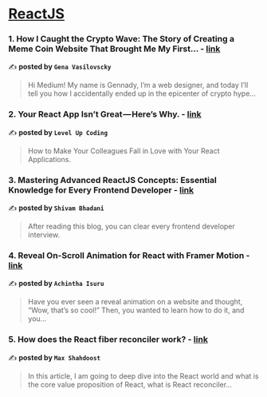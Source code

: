 
<h1><a href=https://medium.com/tag/reactjs/recommended target="_blank" rel="noopener noreferrer">ReactJS</a></h1>
<h3>1. How I Caught the Crypto Wave: The Story of Creating a Meme Coin Website That Brought Me My First… - <a href="https://medium.com/@gena.vasilovscky/how-i-caught-the-crypto-wave-the-story-of-creating-a-meme-coin-website-that-brought-me-my-first-a4568fe0b726" target="_blank" rel="noopener noreferrer">link</a></h3>

✍️ **posted by `Gena Vasilovscky`**

<blockquote>Hi Medium! My name is Gennady, I’m a web designer, and today I’ll tell you how I accidentally ended up in the epicenter of crypto hype…</blockquote>

<h3>2. Your React App Isn’t Great — Here’s Why. - <a href="https://medium.com/gitconnected/your-react-app-isnt-great-here-s-why-5eb61b3f110b" target="_blank" rel="noopener noreferrer">link</a></h3>

✍️ **posted by `Level Up Coding`**

<blockquote>How to Make Your Colleagues Fall in Love with Your React Applications.</blockquote>

<h3>3. Mastering Advanced ReactJS Concepts: Essential Knowledge for Every Frontend Developer - <a href="https://medium.com/@shivambhadani_/mastering-advanced-reactjs-concepts-essential-knowledge-for-every-frontend-developer-8123cf0b13ab" target="_blank" rel="noopener noreferrer">link</a></h3>

✍️ **posted by `Shivam Bhadani`**

<blockquote>After reading this blog, you can clear every frontend developer interview.</blockquote>

<h3>4. Reveal On-Scroll Animation for React with Framer Motion - <a href="https://medium.com/@achinthaisuru444/reveal-on-scroll-animation-for-react-with-framer-motion-304c2a5d92ba" target="_blank" rel="noopener noreferrer">link</a></h3>

✍️ **posted by `Achintha Isuru`**

<blockquote>Have you ever seen a reveal animation on a website and thought, “Wow, that’s so cool!” Then, you wanted to learn how to do it, and you…</blockquote>

<h3>5. How does the React fiber reconciler work? - <a href="https://medium.com/@maxtsh/how-does-the-react-fiber-reconciler-work-77c3650127da" target="_blank" rel="noopener noreferrer">link</a></h3>

✍️ **posted by `Max Shahdoost`**

<blockquote>In this article, I am going to deep dive into the React world and what is the core value proposition of React, what is React reconciler…</blockquote>

